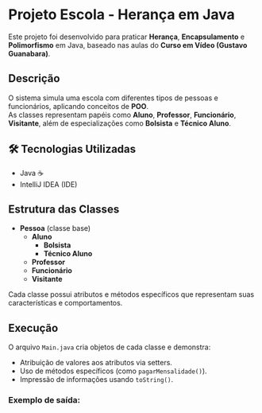 # Projeto Escola - Herança em Java

Este projeto foi desenvolvido para praticar **Herança**, **Encapsulamento** e **Polimorfismo** em Java, baseado nas aulas do **Curso em Vídeo (Gustavo Guanabara)**.

## Descrição
O sistema simula uma escola com diferentes tipos de pessoas e funcionários, aplicando conceitos de **POO**.  
As classes representam papéis como **Aluno**, **Professor**, **Funcionário**, **Visitante**, além de especializações como **Bolsista** e **Técnico Aluno**.

## 🛠️ Tecnologias Utilizadas
- Java ☕
- IntelliJ IDEA (IDE)

## Estrutura das Classes
- **Pessoa** (classe base)
  - **Aluno**
    - **Bolsista**
    - **Técnico Aluno**
  - **Professor**
  - **Funcionário**
  - **Visitante**

Cada classe possui atributos e métodos específicos que representam suas características e comportamentos.

## Execução
O arquivo `Main.java` cria objetos de cada classe e demonstra:
- Atribuição de valores aos atributos via setters.
- Uso de métodos específicos (como `pagarMensalidade()`).
- Impressão de informações usando `toString()`.

### Exemplo de saída:
